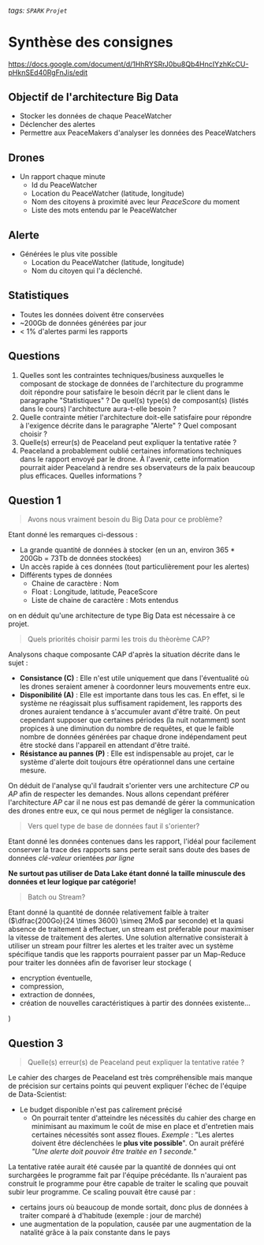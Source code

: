 ###### tags: `SPARK` `Projet`

# Synthèse des consignes


https://docs.google.com/document/d/1HhRYSRrJ0bu8Qb4HncIYzhKcCU-pHknSEd40RgFnJis/edit


## Objectif de l'architecture Big Data
* Stocker les données de chaque PeaceWatcher
* Déclencher des alertes
* Permettre aux PeaceMakers d'analyser les données des PeaceWatchers

## Drones
* Un rapport chaque minute
    * Id du PeaceWatcher
    * Location du PeaceWatcher (latitude, longitude)
    * Nom des citoyens à proximité avec leur *PeaceScore* du moment
    * Liste des mots entendu par le PeaceWatcher

## Alerte
* Générées le plus vite possible
    * Location du PeaceWatcher (latitude, longitude)
    * Nom du citoyen qui l'a déclenché.

## Statistiques
* Toutes les données doivent être conservées
* ~200Gb de données générées par jour
* < 1% d'alertes parmi les rapports

## Questions
1. Quelles sont les contraintes techniques/business auxquelles le composant de stockage de données de l'architecture du programme doit répondre pour satisfaire le besoin décrit par le client dans le paragraphe "Statistiques" ? 
De quel(s) type(s) de composant(s) (listés dans le cours) l'architecture aura-t-elle besoin ?
2. Quelle contrainte métier l'architecture doit-elle satisfaire pour répondre à l'exigence décrite dans le paragraphe "Alerte" ? Quel composant choisir ?
3. Quelle(s) erreur(s) de Peaceland peut expliquer la tentative ratée ?
4. Peaceland a probablement oublié certaines informations techniques dans le rapport envoyé par le drone. À l'avenir, cette information pourrait aider Peaceland à rendre ses observateurs de la paix beaucoup plus efficaces. Quelles informations ?

## Question 1

> Avons nous vraiment besoin du Big Data pour ce problème?

Etant donné les remarques ci-dessous :
* La grande quantité de données à stocker (en un an, environ 365 * 200Gb = 73Tb de données stockées)
* Un accès rapide à ces données (tout particulièrement pour les alertes)
* Différents types de données
    * Chaine de caractère : Nom
    * Float : Longitude, latitude, PeaceScore
    * Liste de chaine de caractère : Mots entendus

on en déduit qu'une architecture de type Big Data est nécessaire à ce projet.

> Quels priorités choisir parmi les trois du thèorème CAP?

Analysons chaque composante CAP d'après la situation décrite dans le sujet :
* **Consistance (C)** : Elle n'est utile uniquement que dans l'éventualité où les drones seraient amener à coordonner leurs mouvements entre eux.
* **Disponibilité (A)** : Elle est importante dans tous les cas. En effet, si le système ne réagissait plus suffisament rapidement, les rapports des drones auraient tendance à s'accumuler avant d'être traité. On peut cependant supposer que certaines périodes (la nuit notamment) sont propices à une diminution du nombre de requêtes, et que le faible nombre de données générées par chaque drone indépendament peut être stocké dans l'appareil en attendant d'être traité.
* **Résistance au pannes (P)** : Elle est indispensable au projet, car le système d'alerte doit toujours être opérationnel dans une certaine mesure.

On déduit de l'analyse qu'il faudrait s'orienter vers une architecture *CP* ou *AP* afin de respecter les demandes. Nous allons cependant préférer l'architecture *AP*  car il ne nous est pas demandé de gérer la communication des drones entre eux, ce qui nous permet de négliger la consistance.

> Vers quel type de base de données faut il s'orienter?

Etant donné les données contenues dans les rapport, l'idéal pour facilement conserver la trace des rapports sans perte serait sans doute des bases de données *clé-valeur* orientées *par ligne*


**Ne surtout pas utiliser de Data Lake étant donné la taille minuscule des données et leur logique par catégorie!**


> Batch ou Stream?

Etant donné la quantité de donnée relativement faible à traiter ($\dfrac{200Go}{24 \times 3600} \simeq 2Mo$ par seconde) et la quasi absence de traitement à effectuer, un stream est préferable pour maximiser la vitesse de traitement des alertes.
Une solution alternative consisterait à utiliser un stream pour filtrer les alertes et les traiter avec un système spécifique tandis que les rapports pourraient passer par un Map-Reduce pour traiter les données afin de favoriser leur stockage
(
* encryption éventuelle,
* compression,
* extraction de données,
* création de nouvelles caractéristiques à partir des données existente...

)

## Question 3

> Quelle(s) erreur(s) de Peaceland peut expliquer la tentative ratée ?

Le cahier des charges de Peaceland est très compréhensible mais manque de précision sur certains points qui peuvent expliquer l'échec de l'équipe de Data-Scientist:
* Le budget disponible n'est pas calirement précisé
    * On pourrait tenter d'atteindre les nécessités du cahier des charge en minimisant au maximum le coût de mise en place et d'entretien mais certaines nécessités sont assez floues. *Exemple* : "Les alertes doivent être déclenchées le **plus vite possible**". On aurait préféré *"Une alerte doit pouvoir être traitée en 1 seconde."*

La tentative ratée aurait été causée par la quantité de données qui ont surchargées le programme fait par l'équipe précédante. Ils n'auraient pas construit le programme pour être capable de traiter le scaling que pouvait subir leur programme. 
Ce scaling pouvait être causé par :
* certains jours où beaucoup de monde sortait, donc plus de données à traiter comparé à d'habitude (exemple : jour de marché)
* une augmentation de la population, causée par une augmentation de la natalité grâce à la paix constante dans le pays
